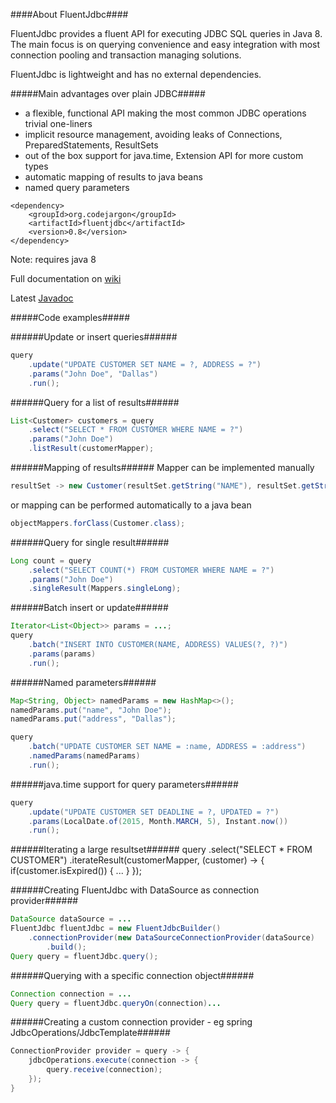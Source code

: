 ####About FluentJdbc####

FluentJdbc provides a fluent API for executing JDBC SQL queries in Java 8. The main focus is on querying convenience 
and easy integration with most connection pooling and transaction managing solutions.

FluentJdbc is lightweight and has no external dependencies.

#####Main advantages over plain JDBC#####
- a flexible, functional API making the most common JDBC operations trivial one-liners
- implicit resource management, avoiding leaks of Connections, PreparedStatements, ResultSets
- out of the box support for java.time, Extension API for more custom types
- automatic mapping of results to java beans
- named query parameters

```
<dependency>
    <groupId>org.codejargon</groupId>
    <artifactId>fluentjdbc</artifactId>
    <version>0.8</version>
</dependency>
```
Note: requires java 8

Full documentation on [wiki](https://github.com/zsoltherpai/fluent-jdbc/wiki)

Latest [Javadoc](http://zsoltherpai.github.io/fluent-jdbc/apidocs-0.8)

#####Code examples#####

######Update or insert queries######
```java
query
	.update("UPDATE CUSTOMER SET NAME = ?, ADDRESS = ?")
	.params("John Doe", "Dallas")
	.run();
```
######Query for a list of results######
```java
List<Customer> customers = query
	.select("SELECT * FROM CUSTOMER WHERE NAME = ?")
	.params("John Doe")
	.listResult(customerMapper);
```
######Mapping of results######
Mapper<Customer> can be implemented manually
```java
resultSet -> new Customer(resultSet.getString("NAME"), resultSet.getString("ADDRESS"));
```
or mapping can be performed automatically to a java bean
```java
objectMappers.forClass(Customer.class);
```
######Query for single result######
```java
Long count = query
	.select("SELECT COUNT(*) FROM CUSTOMER WHERE NAME = ?")
	.params("John Doe")
	.singleResult(Mappers.singleLong);
```
######Batch insert or update######
```java
Iterator<List<Object>> params = ...;
query
	.batch("INSERT INTO CUSTOMER(NAME, ADDRESS) VALUES(?, ?)")
	.params(params)
	.run();
```
######Named parameters######
```java
Map<String, Object> namedParams = new HashMap<>();
namedParams.put("name", "John Doe");
namedParams.put("address", "Dallas");

query
	.batch("UPDATE CUSTOMER SET NAME = :name, ADDRESS = :address")
	.namedParams(namedParams)
	.run();
```

######java.time support for query parameters######
```java
query
	.update("UPDATE CUSTOMER SET DEADLINE = ?, UPDATED = ?")
	.params(LocalDate.of(2015, Month.MARCH, 5), Instant.now())
	.run();
```
######Iterating a large resultset######
query
	.select("SELECT * FROM CUSTOMER")
	.iterateResult(customerMapper, (customer) -> {
		if(customer.isExpired()) {
			...
		}
	});

######Creating FluentJdbc with DataSource as connection provider######
```java
DataSource dataSource = ...
FluentJdbc fluentJdbc = new FluentJdbcBuilder()
	.connectionProvider(new DataSourceConnectionProvider(dataSource)
        .build();
Query query = fluentJdbc.query();
```
######Querying with a specific connection object######
```java
Connection connection = ...
Query query = fluentJdbc.queryOn(connection)...
```
######Creating a custom connection provider - eg spring JdbcOperations/JdbcTemplate######
```java
ConnectionProvider provider = query -> {
	jdbcOperations.execute(connection -> {
		query.receive(connection);
   	});
}
```
